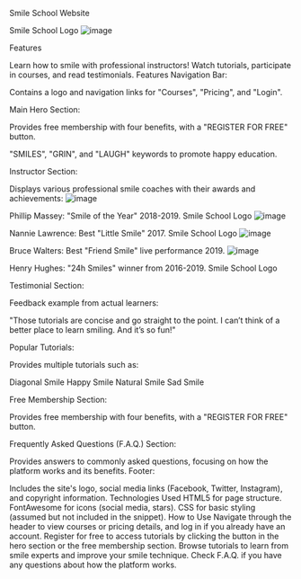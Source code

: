 Smile School Website

Smile School Logo
![image](https://github.com/user-attachments/assets/ddf415ba-3b97-4f32-8f29-7cf6a2d20b39)

Features

Learn how to smile with professional instructors!
Watch tutorials, participate in courses, and read testimonials.
Features Navigation Bar:

Contains a logo and navigation links for "Courses", "Pricing", and "Login".

Main Hero Section:

Provides free membership with four benefits, with a "REGISTER FOR FREE" button.

"SMILES", "GRIN", and "LAUGH" keywords to promote happy education.

Instructor Section:

Displays various professional smile coaches with their awards and achievements:                                                     ![image](https://github.com/user-attachments/assets/85af3803-19bb-4e23-9e74-daffc7dd79a4)


Phillip Massey: "Smile of the Year" 2018-2019. Smile School Logo
![image](https://github.com/user-attachments/assets/9a12f32a-e199-40b9-b09c-7af3603f3441)


Nannie Lawrence: Best "Little Smile" 2017. Smile School Logo
![image](https://github.com/user-attachments/assets/03c17b54-ed80-4615-b769-3ebe762dacca)


Bruce Walters: Best "Friend Smile" live performance 2019. 
![image](https://github.com/user-attachments/assets/4bf905b4-f110-4518-b128-e285035df9b8)


Henry Hughes: "24h Smiles" winner from 2016-2019. Smile School Logo

Testimonial Section:

Feedback example from actual learners:

"Those tutorials are concise and go straight to the point. I can’t think of a better place to learn smiling. And it’s so fun!"

Popular Tutorials:

Provides multiple tutorials such as:

Diagonal Smile Happy Smile Natural Smile Sad Smile

Free Membership Section:

Provides free membership with four benefits, with a "REGISTER FOR FREE" button.

Frequently Asked Questions (F.A.Q.) Section:

Provides answers to commonly asked questions, focusing on how the platform works and its benefits. Footer:

Includes the site's logo, social media links (Facebook, Twitter, Instagram), and copyright information. Technologies Used HTML5 for page structure. FontAwesome for icons (social media, stars). CSS for basic styling (assumed but not included in the snippet). How to Use Navigate through the header to view courses or pricing details, and log in if you already have an account. Register for free to access tutorials by clicking the button in the hero section or the free membership section. Browse tutorials to learn from smile experts and improve your smile technique. Check F.A.Q. if you have any questions about how the platform works.
